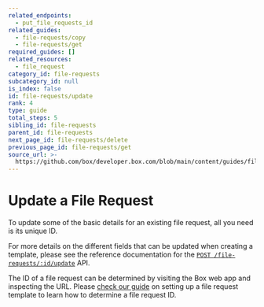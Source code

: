 ```yaml
---
related_endpoints:
  - put_file_requests_id
related_guides:
  - file-requests/copy
  - file-requests/get
required_guides: []
related_resources:
  - file_request
category_id: file-requests
subcategory_id: null
is_index: false
id: file-requests/update
rank: 4
type: guide
total_steps: 5
sibling_id: file-requests
parent_id: file-requests
next_page_id: file-requests/delete
previous_page_id: file-requests/get
source_url: >-
  https://github.com/box/developer.box.com/blob/main/content/guides/file-requests/4-update.md
---
```

# Update a File Request

To update some of the basic details for an existing
file request, all you need is its unique ID.

<Samples id='put_file_requests_id' >

</Samples>

For more details on the different fields that can be updated when creating
a template, please see the reference documentation for the
[`POST /file-requests/:id/update`](e://put_file_requests_id) API.

<Message notice>

The ID of a file request can be determined by visiting the Box web
app and inspecting the URL. Please
[check our guide](g://file-requests/template) on setting up a file
request template to learn how to determine a file request ID.

</Message>
